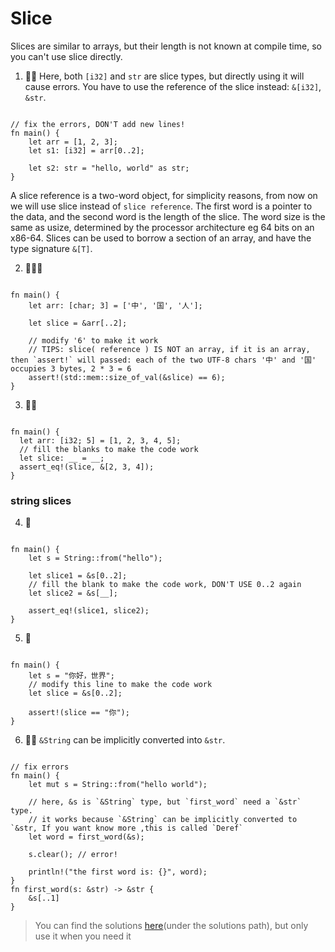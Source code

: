 # Slice
Slices are similar to arrays, but their length is not known at compile time, so you can't use slice directly.

1. 🌟🌟 Here, both `[i32]` and `str` are slice types, but directly using it will cause errors. You have to use the reference of the slice instead: `&[i32]`, `&str`.
```rust,editable

// fix the errors, DON'T add new lines!
fn main() {
    let arr = [1, 2, 3];
    let s1: [i32] = arr[0..2];

    let s2: str = "hello, world" as str;
}
```

A slice reference is a two-word object, for simplicity reasons, from now on we will use slice instead of `slice reference`.  The first word is a pointer to the data, and the second word is the length of the slice. The word size is the same as usize, determined by the processor architecture eg 64 bits on an x86-64. Slices can be used to borrow a section of an array, and have the type signature `&[T]`.

2. 🌟🌟🌟
```rust,editable

fn main() {
    let arr: [char; 3] = ['中', '国', '人'];

    let slice = &arr[..2];
    
    // modify '6' to make it work
    // TIPS: slice( reference ) IS NOT an array, if it is an array, then `assert!` will passed: each of the two UTF-8 chars '中' and '国'  occupies 3 bytes, 2 * 3 = 6
    assert!(std::mem::size_of_val(&slice) == 6);
}
```

3. 🌟🌟
```rust,editable

fn main() {
  let arr: [i32; 5] = [1, 2, 3, 4, 5];
  // fill the blanks to make the code work
  let slice: __ = __;
  assert_eq!(slice, &[2, 3, 4]);
}
```

### string slices
4. 🌟 
```rust,editable

fn main() {
    let s = String::from("hello");

    let slice1 = &s[0..2];
    // fill the blank to make the code work, DON'T USE 0..2 again
    let slice2 = &s[__];

    assert_eq!(slice1, slice2);
}
```

5. 🌟
```rust,editable

fn main() {
    let s = "你好，世界";
    // modify this line to make the code work
    let slice = &s[0..2];

    assert!(slice == "你");
}
```

6. 🌟🌟 `&String` can be implicitly converted into `&str`.
```rust,editable

// fix errors
fn main() {
    let mut s = String::from("hello world");

    // here, &s is `&String` type, but `first_word` need a `&str` type.
    // it works because `&String` can be implicitly converted to `&str, If you want know more ,this is called `Deref` 
    let word = first_word(&s);

    s.clear(); // error!

    println!("the first word is: {}", word);
}
fn first_word(s: &str) -> &str {
    &s[..1]
}
```

> You can find the solutions [here](https://github.com/sunface/rust-by-practice)(under the solutions path), but only use it when you need it